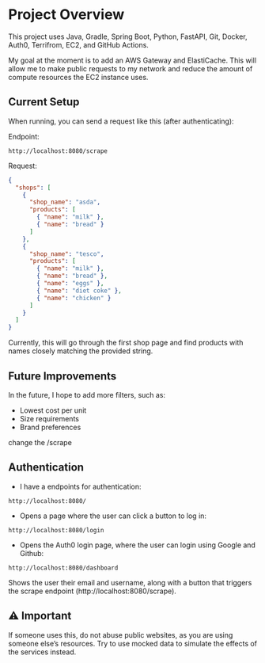 # Project Overview

This project uses Java, Gradle, Spring Boot, Python, FastAPI, Git, Docker, Auth0, Terrifrom, EC2, and GitHub Actions.

My goal at the moment is to add an AWS Gateway and ElastiCache.
This will allow me to make public requests to my network and reduce the amount of compute resources the EC2 instance uses.

## Current Setup

When running, you can send a request like this (after authenticating):

Endpoint:
```
http://localhost:8080/scrape
```

Request:
```json
{
  "shops": [
    {
      "shop_name": "asda",
      "products": [
        { "name": "milk" },
        { "name": "bread" }
      ]
    },
    {
      "shop_name": "tesco",
      "products": [
        { "name": "milk" },
        { "name": "bread" },
        { "name": "eggs" },
        { "name": "diet coke" },
        { "name": "chicken" }
      ]
    }
  ]
}
```

Currently, this will go through the first shop page and find products with names closely matching the provided string.

## Future Improvements

In the future, I hope to add more filters, such as:

- Lowest cost per unit
- Size requirements
- Brand preferences

change the /scrape

## Authentication

- I have a endpoints for authentication:
```
http://localhost:8080/
```
- Opens a page where the user can click a button to log in:
```
http://localhost:8080/login
```
- Opens the Auth0 login page, where the user can login using Google and Github:

```
http://localhost:8080/dashboard
```
Shows the user their email and username, along with a button that triggers the scrape endpoint (http://localhost:8080/scrape).

## ⚠️ Important

If someone uses this, do not abuse public websites, as you are using someone else’s resources.
Try to use mocked data to simulate the effects of the services instead.
